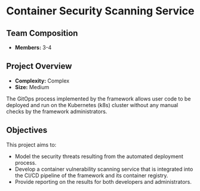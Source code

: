 # Container Security Scanning Service

## Team Composition
- **Members:** 3-4

## Project Overview
- **Complexity:** Complex
- **Size:** Medium

The GitOps process implemented by the framework allows user code to be deployed and run on the Kubernetes (k8s) cluster without any manual checks by the framework administrators. 

## Objectives
This project aims to:
- Model the security threats resulting from the automated deployment process.
- Develop a container vulnerability scanning service that is integrated into the CI/CD pipeline of the framework and its container registry.
- Provide reporting on the results for both developers and administrators.

